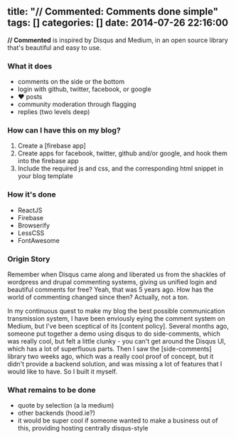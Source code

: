 title: "// Commented: Comments done simple"
tags: []
categories: []
date: 2014-07-26 22:16:00
---
**// Commented** is inspired by Disqus and Medium, in an open source library that's beautiful and easy to use.

### What it does
- comments on the side or the bottom
- login with github, twitter, facebook, or google
- ❤ posts
- community moderation through flagging
- replies (two levels deep)

<!-- more -->

### How can I have this on my blog?

1. Create a [firebase app]
1. Create apps for facebook, twitter, github and/or google, and hook them into the firebase app
1. Include the required js and css, and the corresponding html snippet in your blog template

### How it's done
- ReactJS
- Firebase
- Browserify
- LessCSS
- FontAwesome

### Origin Story
Remember when Disqus came along and liberated us from the shackles of wordpress and drupal commenting systems, giving us unified login and beautiful comments for free?
Yeah, that was 5 years ago.
How has the world of commenting changed since then?
Actually, not a ton.

In my continuous quest to make my blog the best possible communication transmission system, I have been enviously eying the comment system on Medium, but I've been sceptical of its [content policy]. Several months ago, someone put together a demo using disqus to do side-comments, which was really cool, but felt a little clunky - you can't get around the Disqus UI, which has a lot of superfluous parts.
Then I saw the [side-comments] library two weeks ago, which was a really cool proof of concept, but it didn't provide a backend solution, and was missing a lot of features that I would like to have. So I built it myself.

### What remains to be done
- quote by selection (a la medium)
- other backends (hood.ie?)
- it would be super cool if someone wanted to make a business out of this, providing hosting centrally disqus-style